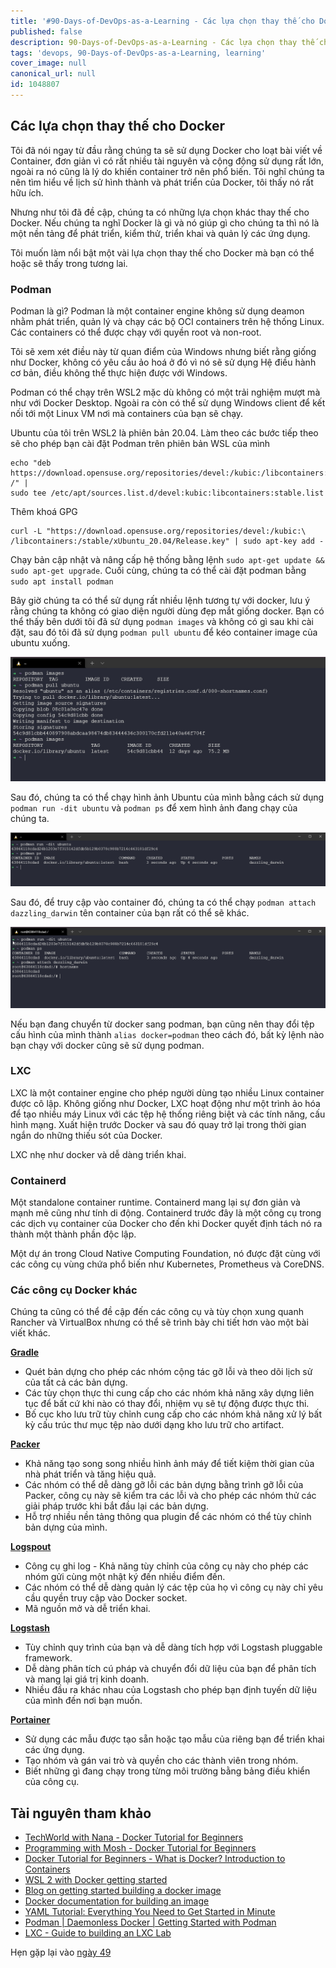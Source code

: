```yaml
---
title: '#90-Days-of-DevOps-as-a-Learning - Các lựa chọn thay thế cho Docker - Ngày 48'
published: false
description: 90-Days-of-DevOps-as-a-Learning - Các lựa chọn thay thế cho Docker
tags: 'devops, 90-Days-of-DevOps-as-a-Learning, learning'
cover_image: null
canonical_url: null
id: 1048807
---
```


## Các lựa chọn thay thế cho Docker

Tôi đã nói ngay từ đầu rằng chúng ta sẽ sử dụng Docker cho loạt bài viết về Container, đơn giản vì có rất nhiều tài nguyên và cộng động sử dụng rất lớn, ngoài ra nó cũng là lý do khiến container trở nên phổ biến. Tôi nghĩ chúng ta nên tìm hiểu về lịch sử hình thành và phát triển của Docker, tôi thấy nó rất hữu ích. 

Nhưng như tôi đã đề cập, chúng ta có những lựa chọn khác thay thế cho Docker. Nếu chúng ta nghĩ Docker là gì và nó giúp gì cho chúng ta thì nó là một nền tảng để phát triển, kiểm thử, triển khai và quản lý các ứng dụng.

Tôi muốn làm nổi bật một vài lựa chọn thay thế cho Docker mà bạn có thể hoặc sẽ thấy trong tương lai.

### Podman

Podman là gì? Podman là một container engine không sử dụng deamon nhằm phát triển, quản lý và chạy các bộ OCI containers trên hệ thống Linux. Các containers có thể được chạy với quyền root và non-root.

Tôi sẽ xem xét điều này từ quan điểm của Windows nhưng biết rằng giống như Docker, không có yêu cầu ảo hoá ở đó vì nó sẽ sử dụng Hệ điều hành cơ bản, điều không thể thực hiện được với Windows.

Podman có thể chạy trên WSL2 mặc dù không có một trải nghiệm mượt mà như với Docker Desktop. Ngoài ra còn có thể sử dụng Windows client để kết nối tới một Linux VM nơi mà containers của bạn sẽ chạy.

Ubuntu của tôi trên WSL2 là phiên bản 20.04. Làm theo các bước tiếp theo sẽ cho phép bạn cài đặt Podman trên phiên bản WSL của mình 

```Shell
echo "deb https://download.opensuse.org/repositories/devel:/kubic:/libcontainers:/stable/xUbuntu_20.04/ /" |
sudo tee /etc/apt/sources.list.d/devel:kubic:libcontainers:stable.list
```
Thêm khoá GPG

```Shell
curl -L "https://download.opensuse.org/repositories/devel:/kubic:\
/libcontainers:/stable/xUbuntu_20.04/Release.key" | sudo apt-key add -
```

Chạy bản cập nhật và nâng cấp hệ thống bằng lệnh `sudo apt-get update && sudo apt-get upgrade`. Cuối cùng, chúng ta có thể cài đặt podman bằng `sudo apt install podman`

Bây giờ chúng ta có thể sử dụng rất nhiều lệnh tương tự với docker, lưu ý rằng chúng ta không có giao diện người dùng đẹp mắt giống docker. Bạn có thể thấy bên dưới tôi đã sử dụng `podman images` và không có gì sau khi cài đặt, sau đó tôi đã sử dụng `podman pull ubuntu` để kéo container image của ubuntu xuống.

![](../../Days/Images/Day48_Containers1.png)

Sau đó, chúng ta có thể chạy hình ảnh Ubuntu của mình bằng cách sử dụng `podman run -dit ubuntu` và `podman ps` để xem hình ảnh đang chạy của chúng ta.

![](../../Days/Images/Day48_Containers2.png)

Sau đó, để truy cập vào container đó, chúng ta có thể chạy `podman attach dazzling_darwin` tên container của bạn rất có thể sẽ khác.

![](../../Days/Images/Day48_Containers3.png)

Nếu bạn đang chuyển từ docker sang podman, bạn cũng nên thay đổi tệp cấu hình của mình thành `alias docker=podman` theo cách đó, bất kỳ lệnh nào bạn chạy với docker cũng sẽ sử dụng podman.

### LXC

LXC là một container engine cho phép người dùng tạo nhiều Linux container được cô lập. Không giống như Docker, LXC hoạt động như một trình ảo hóa để tạo nhiều máy Linux với các tệp hệ thống riêng biệt và các tính năng, cấu hình mạng. Xuất hiện trước Docker và sau đó quay trở lại trong thời gian ngắn do những thiếu sót của Docker.

LXC nhẹ như docker và dễ dàng triển khai.

### Containerd

Một standalone container runtime. Containerd mang lại sự đơn giản và mạnh mẽ cũng như tính di động. Containerd trước đây là một công cụ trong các dịch vụ container của Docker cho đến khi Docker quyết định tách nó ra thành một thành phần độc lập.

Một dự án trong Cloud Native Computing Foundation, nó được đặt cùng với các công cụ vùng chứa phổ biến như Kubernetes, Prometheus và CoreDNS.

### Các công cụ Docker khác

Chúng ta cũng có thể đề cập đến các công cụ và tùy chọn xung quanh Rancher và VirtualBox nhưng có thể sẽ trình bày chi tiết hơn vào một bài viết khác.

[**Gradle**](https://gradle.org/)

- Quét bản dựng cho phép các nhóm cộng tác gỡ lỗi và theo dõi lịch sử của tất cả các bản dựng.
- Các tùy chọn thực thi cung cấp cho các nhóm khả năng xây dựng liên tục để bất cứ khi nào có thay đổi, nhiệm vụ sẽ tự động được thực thi.
- Bố cục kho lưu trữ tùy chỉnh cung cấp cho các nhóm khả năng xử lý bất kỳ cấu trúc thư mục tệp nào dưới dạng kho lưu trữ cho artifact.

[**Packer**](https://packer.io/)

- Khả năng tạo song song nhiều hình ảnh máy để tiết kiệm thời gian của nhà phát triển và tăng hiệu quả.
- Các nhóm có thể dễ dàng gỡ lỗi các bản dựng bằng trình gỡ lỗi của Packer, công cụ này sẽ kiểm tra các lỗi và cho phép các nhóm thử các giải pháp trước khi bắt đầu lại các bản dựng.
- Hỗ trợ nhiều nền tảng thông qua plugin để các nhóm có thể tùy chỉnh bản dựng của mình.


[**Logspout**](https://github.com/gliderlabs/logspout)

- Công cụ ghi log - Khả năng tùy chỉnh của công cụ này cho phép các nhóm gửi cùng một nhật ký đến nhiều điểm đến.
- Các nhóm có thể dễ dàng quản lý các tệp của họ vì công cụ này chỉ yêu cầu quyền truy cập vào Docker socket.
- Mã nguồn mở và dễ triển khai.

[**Logstash**](https://www.elastic.co/products/logstash)

- Tùy chỉnh quy trình của bạn và dễ dàng tích hợp với Logstash pluggable framework.
- Dễ dàng phân tích cú pháp và chuyển đổi dữ liệu của bạn để phân tích và mang lại giá trị kinh doanh.
- Nhiều đầu ra khác nhau của Logstash cho phép bạn định tuyến dữ liệu của mình đến nơi bạn muốn.

[**Portainer**](https://www.portainer.io/)

- Sử dụng các mẫu được tạo sẵn hoặc tạo mẫu của riêng bạn để triển khai các ứng dụng.
- Tạo nhóm và gán vai trò và quyền cho các thành viên trong nhóm.
- Biết những gì đang chạy trong từng môi trường bằng bảng điều khiển của công cụ.

## Tài nguyên tham khảo

- [TechWorld with Nana - Docker Tutorial for Beginners](https://www.youtube.com/watch?v=3c-iBn73dDE)
- [Programming with Mosh - Docker Tutorial for Beginners](https://www.youtube.com/watch?v=pTFZFxd4hOI)
- [Docker Tutorial for Beginners - What is Docker? Introduction to Containers](https://www.youtube.com/watch?v=17Bl31rlnRM&list=WL&index=128&t=61s)
- [WSL 2 with Docker getting started](https://www.youtube.com/watch?v=5RQbdMn04Oc)
- [Blog on getting started building a docker image](https://stackify.com/docker-build-a-beginners-guide-to-building-docker-images/)
- [Docker documentation for building an image](https://docs.docker.com/develop/develop-images/dockerfile_best-practices/)
- [YAML Tutorial: Everything You Need to Get Started in Minute](https://www.cloudbees.com/blog/yaml-tutorial-everything-you-need-get-started)
- [Podman | Daemonless Docker | Getting Started with Podman](https://www.youtube.com/watch?v=Za2BqzeZjBk)
- [LXC - Guide to building an LXC Lab](https://www.youtube.com/watch?v=cqOtksmsxfg)

Hẹn gặp lại vào [ngày 49](day49.md)
